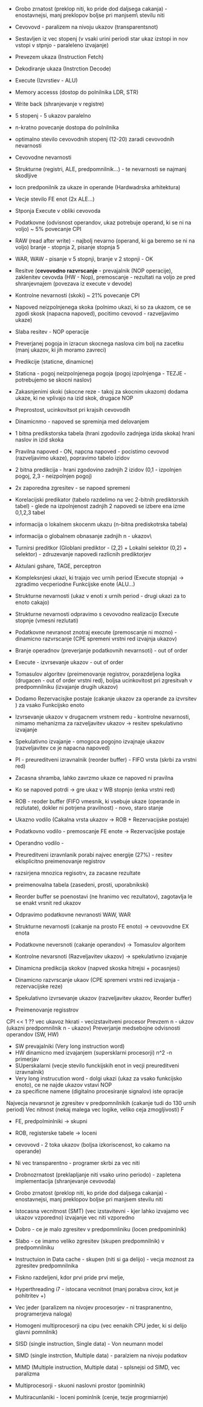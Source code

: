 - Grobo zrnatost (preklop niti, ko pride dod daljsega cakanja) - enostavnejsi, manj preklopov boljse pri manjsem\ stevilu niti

- Cevovovd - paralizem na nivoju ukazov (transparentsnot)
- Sestavljen iz vec stopenj (v vsaki urini periodi star ukaz izstopi in nov vstopi v stpnjo - paraleleno izvajanje)
- Prevezem ukaza (Instruction Fetch)
- Dekodiranje ukaza (Instrction Decode)
- Execute (Izvrstiev - ALU)
- Memory accesss (dostop do polnilnika LDR, STR)
- Write back (shranjevanje v registre)
- 5 stopenj - 5 ukazov paralelno
- n-kratno povecanje dostopa do polnilnika 
- optimalno stevilo cevovodnih stopenj (12-20) zaradi cevovodnih nevarnosti

- Cevovodne nevarnosti
- Strukturne (registri, ALE, predpomnilnik...)  - te nevarnosti se najmanj skodljive
- locn predponilnik za ukaze in operande (Hardwadrska arhitektura)
- Vecje stevilo FE enot (2x ALE...)
- Stponja Execute v obliki cevovoda 

- Podatkovne (odvisnost operandov, ukaz potrebuje operand, ki se ni na voljo) ~ 5% povecanje CPI
- RAW (read after write) - najbolj nevarno (operand, ki ga beremo se ni na voljo) branje - stopnja 2, pisanje stopnja 5
- WAR, WAW - pisanje v 5 stopnji, branje v 2 stopnji - OK
- Resitve (**cevovodno razvrscanje** - prevajalnik (NOP operacije), zaklenitev cevovda (HW - Nop), premoscanje - rezultati na voljo ze pred shranjevnajem (povezava iz execute v devode)

- Kontrolne nevarnosti (skoki) ~ 21% povecanje CPI
- Napoved neizpolnjenega skoka (polnimo ukazi, ki so za ukazom, ce se zgodi skosk (napacna napoved), pocitimo cevovod - razveljavimo ukaze)
- Slaba resitev - NOP operacije
- Preverjanej pogoja in izracun skocnega naslova cim bolj na zacetku (manj ukazov, ki jih moramo zavreci)
- Predikcije (staticne, dinamicne)

- Staticna - pogoj neizpolnjenega pogoja (pogoj izpolnjenga - TEZJE - potrebujemo se skocni naslov)
- Zakasnjenimi skoki (skocne reze - takoj za skocnim ukazom) dodama ukaze, ki ne vplivajo na izid skok, drugace NOP
- Preprostost, ucinkovitsot pri krajsih cevovodih 

- Dinamicnmo - napoved se spreminja med delovanjem 
- 1 bitna predikstorska tabela (hrani zgodovilo zadnjega izida skoka) hrani naslov in izid skoka
- Pravilna napoved - ON, napcna napoved - pocistimo cevovod (razveljavimo ukaze), popravimo tabelo izidov 
- 2 bitna predikcija - hrani zgodovino zadnjih 2 izidov (0,1 - izpolnjen pogoj, 2,3 - neizpolnjen pogoj)
- 2x zaporedna zgresitev - se napoed spremeni
- Korelacijski predikator (tabelo razdelimo na vec 2-bitnih prediktorskih tabel) - glede na izpolnjenost zadnjih 2 napovedi se izbere ena izme 0,1,2,3 tabel
- informacija o lokalnem skocenm ukazu (n-bitna prediskotrska tabela)
- informacija o globalnem obnasanje zadnjih n - ukazov\
- Turnirsi preditkor (Globlani prediktor - (2,2) + Lokalni selektor (0,2) + selektor) - zdruzevanje napovedi razlicnih prediktorjev
- Aktulani gshare, TAGE, perceptron

- Kompleksnjesi ukazi, ki trajajo vec urnih period (Execute stopnja) -> zgradimo vecperiodne Funkcijske enote (ALU...)
- Strukturne nevarnosti (ukaz v enoti x urnih period - drugi ukazi za to enoto cakajo)
- Strukturne nevarnosti odpravimo s cevovodno realizacijo Execute stopnje (vmesni rezlutati)
- Podatkovne nevranost znotraj execute (premoscanje ni mozno) - dinamicno razvrscanje (CPE spremeni vrstni red izvajnja ukazov)

- Branje operadnov (preverjanje podatkovnih nevarnsoti) - out of order
- Execute - izvrsevanje ukazov - out of order 
- Tomasulov algoritev (preimenovanje registrov, porazdeljena logika (drugacen - out of order vrstni red), boljsa ucinkovitost pri zgresitvah v predpomnilniku (izvajanje drugih ukazov)
- Dodamo Rezervacisjke postaje (cakanje ukazov za operande za izvrsitev ) za vsako Funkcijsko enoto 
- Izvrsevanje ukazov v drugacnem vrstnem redu - kontrolne nevarnosti, nimamo mehanizma za razveljavitev ukazov -> resitev spekulativno izvajanje

- Spekulativno izvajanje - omogoca pogojno izvajnaje ukazov (razveljavitev ce je napacna napoved)
- PI - preureditveni izravnalnik (reorder buffer) - FIFO vrsta (skrbi za vrstni red)
- Zacasna shramba, lahko zavrzmo ukaze ce napoved ni pravilna
- Ko se napoved potrdi -> gre ukaz v WB stopnjo (enka vrstni red)
- ROB - reoder buffer (FIFO vmesnik, ki vsebuje ukaze (operande in rezlutate), dokler ni potrjena pravilnost) - novo, staro stanje
- Ukazno vodilo (Cakalna vrsta ukazov -> ROB + Rezervacijske postaje)
- Podatkovno vodilo - premoscanje FE enote -> Rezervacijske postaje
- Operandno vodilo -

- Preureditveni izravnlanik porabi najvec energije (27%) - resitev eklsplicitno preimenovanje registrov
- razsirjena mnozica regisotrv, za zacasne rezultate
- preimenovalna tabela (zasedeni, prosti, uporabnikski)
- Reorder buffer se poenostavi (ne hranimo vec rezultatov), zagotavlja le se enakt vrsnit red ukazov
- Odpravimo podatkovne nevranosti WAW, WAR

- Strukturne nevarnosti (cakanje na prosto FE enoto) -> cevovovdne EX enota 
- Podatkovne neversnoti (cakanje operandov) -> Tomasulov algoritem 
- Kontrolne nevarsnoti (Razveljavitev ukazov) -> spekulativno izvajanje

- Dinamicna predikcija skokov (napved skoska hitrejsi + pocasnjesi)
- Dinamicno razvrscanje ukaov (CPE spremeni vrstni red izvajanja - rezervacijske reze)
- Spekulativno izvrsevanje ukazov (razveljavitev ukazov, Reorder buffer)
- Preimenovanje regisstrov

CPI << 1 ?? vec ukavoz hkrati - vecizstavitveni procesor
Prevzem n - ukzov (ukazni predpomnilnik n - ukazov)
Preverjanje medsebojne odvisnosti operandov (SW, HW)
- SW prevajalniki (Very long instruction word)
- HW dinamicno med izvajanjem (supersklarni procesorji) n^2 -n primerjav
- SUperskalarni (vecje stevilo funckijskih enot in vecji preureditveni izravnalnik)
- Very long instrucution word - dolgi ukazi (ukaz za vsako funkcijsko enoto), ce ne najde ukazov vstavi NOP
- za specificne namene (digitalno procesiranje signalov) iste opracije

Najvecja nevarsnot je zgresitev v predpomnilnikih (cakanje tudi do 130 urnih period)
Vec nitnost (nekaj malega vec logike, veliko ceja zmogljivosti) F
- FE, predpolminlniki -> skupni
- ROB, registerske tabele -> loceni
- cevovovd - 2 toka ukazov (boljsa izkoriscenost, ko cakamo na operande)
- Ni vec transparentno - programer skrbi za vec niti
- Drobnozrnatost (preklapljanje niti vsako urino periodo) - zapletena implementacija (shranjevanje cevovoda)
- Grobo zrnatost (preklop niti, ko pride dod daljsega cakanja) - enostavnejsi, manj preklopov boljse pri manjsem stevilu niti
- Istocasna vecnitnost (SMT) (vec izstavitevni - kjer lahko izvajamo vec ukazov vzporedno) izvajanje vec niti vzporedno
- Dobro - ce je malo zgresitev v predpomnliniku  (locen predpominlnik)
- Slabo - ce imamo veliko zgresitev (skupen predpomnilnik) v predpomnilniku
- Instructuion in Data cache - skupen (niti si ga delijo) - vecja moznost za zgresitev predpomnilnika
- Fiskno razdeljeni, kdor prvi pride prvi melje, 

- Hyperthreading i7 - istocana vecnitnot (manj porabva cirov, kot je pohitritev +)

- Vec jeder (paralizem na nivojev procesorjev - ni traspranentno, programerjeva naloga)
- Homogeni multiprocesorji na cipu (vec eenakih CPU jeder, ki si delijo glavni pomnilnik)
- SISD (single instruction, Single data) - Von neumann model
- SIMD (single instrction, Multiple data) - paralziem na nivoju podatkov
- MIMD (Multiple instruction, Multiple data) - splsnejsi od SIMD, vec paralizma

- Multiprocesorji - skuoni naslovni prostor (pominlnik)
- Multiracunlaniki - loceni pominlnik (cenje, tezje progrmiarnje)

